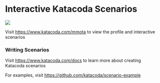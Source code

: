 # Interactive Katacoda Scenarios

[![](http://shields.katacoda.com/katacoda/mmota/count.svg)](https://www.katacoda.com/mmota "Get your profile on Katacoda.com")

Visit https://www.katacoda.com/mmota to view the profile and interactive scenarios

### Writing Scenarios
Visit https://www.katacoda.com/docs to learn more about creating Katacoda scenarios

For examples, visit https://github.com/katacoda/scenario-example
